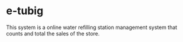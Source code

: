 # e-tubig
This system is a online water refilling station management system that counts and total the sales of the store.
